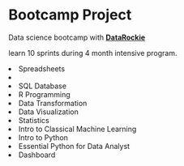 # Bootcamp Project

Data science bootcamp with **[DataRockie](https://datarockie.com/)**

learn 10 sprints during 4 month intensive program.

<li>
Spreadsheets
    <li>
<li>
SQL Database
<li>
R Programming
<li>
Data Transformation
<li>
Data Visualization
<li>
Statistics
<li>
Intro to Classical Machine Learning
<li>
Intro to Python
<li>
Essential Python for Data Analyst
<li>
Dashboard
</li>
